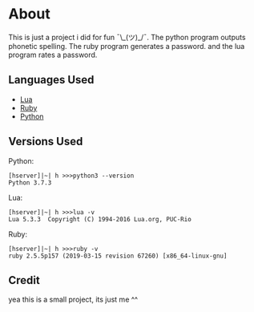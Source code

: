 # About
This is just a project i did for fun ¯\\\_(ツ)\_/¯. The python program outputs phonetic spelling. The ruby program generates a password. and the lua program rates a password.
## Languages Used
- [Lua](http://www.lua.org/)
- [Ruby](https://www.ruby-lang.org/en/)
- [Python](https://www.python.org/)
## Versions Used
Python:
```
[hserver]|~| h >>>python3 --version
Python 3.7.3
```
Lua:
```
[hserver]|~| h >>>lua -v
Lua 5.3.3  Copyright (C) 1994-2016 Lua.org, PUC-Rio
```
Ruby:
```
[hserver]|~| h >>>ruby -v
ruby 2.5.5p157 (2019-03-15 revision 67260) [x86_64-linux-gnu]
```
## Credit
yea this is a small project, its just me ^^